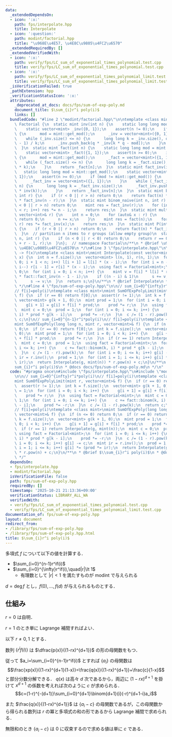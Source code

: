 ```yaml
---
data:
  _extendedDependsOn:
  - icon: ':x:'
    path: fps/interpolate.hpp
    title: Interpolate
  - icon: ':question:'
    path: modint/factorial.hpp
    title: "\u968E\u4E57, \u4E8C\u9805\u4FC2\u6570"
  _extendedRequiredBy: []
  _extendedVerifiedWith:
  - icon: ':x:'
    path: verify/fps/LC_sum_of_exponential_times_polynomial.test.cpp
    title: verify/fps/LC_sum_of_exponential_times_polynomial.test.cpp
  - icon: ':x:'
    path: verify/fps/LC_sum_of_exponential_times_polynomial_limit.test.cpp
    title: verify/fps/LC_sum_of_exponential_times_polynomial_limit.test.cpp
  _isVerificationFailed: true
  _pathExtension: hpp
  _verificationStatusIcon: ':x:'
  attributes:
    _deprecated_at_docs: docs/fps/sum-of-exp-poly.md
    document_title: $\sum_{i}r^i poly(i)$
    links: []
  bundledCode: "#line 2 \"modint/factorial.hpp\"\n\ntemplate <class mint>\nstruct\
    \ Factorial {\n  static mint inv(int n) {\n    static long long mod = mint::get_mod();\n\
    \    static vector<mint> _inv({0, 1});\n    assert(n != 0);\n    if (mod != mint::get_mod())\
    \ {\n      mod = mint::get_mod();\n      _inv = vector<mint>({0, 1});\n    }\n\
    \    while (_inv.size() <= n) {\n      long long k = _inv.size(), q = (mod + k\
    \ - 1) / k;\n      _inv.push_back(q * _inv[k * q - mod]);\n    }\n    return _inv[n];\n\
    \  }\n  static mint fact(int n) {\n    static long long mod = mint::get_mod();\n\
    \    static vector<mint> _fact({1, 1});\n    assert(n >= 0);\n    if (mod != mint::get_mod())\
    \ {\n      mod = mint::get_mod();\n      _fact = vector<mint>({1, 1});\n    }\n\
    \    while (_fact.size() <= n) {\n      long long k = _fact.size();\n      _fact.push_back(_fact.back()\
    \ * k);\n    }\n    return _fact[n];\n  }\n  static mint fact_inv(int n) {\n \
    \   static long long mod = mint::get_mod();\n    static vector<mint> _fact_inv({1,\
    \ 1});\n    assert(n >= 0);\n    if (mod != mint::get_mod()) {\n      mod = mint::get_mod();\n\
    \      _fact_inv = vector<mint>({1, 1});\n    }\n    while (_fact_inv.size() <=\
    \ n) {\n      long long k = _fact_inv.size();\n      _fact_inv.push_back(_fact_inv.back()\
    \ * inv(k));\n    }\n    return _fact_inv[n];\n  }\n  static mint binom(int n,\
    \ int r) {\n    if (r < 0 || r > n) return 0;\n    return fact(n) * fact_inv(r)\
    \ * fact_inv(n - r);\n  }\n  static mint binom_naive(int n, int r) {\n    if (r\
    \ < 0 || r > n) return 0;\n    mint res = fact_inv(r);\n    for (int i = 0; i\
    \ < r; i++) res *= n - i;\n    return res;\n  }\n  static mint multinom(const\
    \ vector<int>& r) {\n    int n = 0;\n    for (auto& x : r) {\n      if (x < 0)\
    \ return 0;\n      n += x;\n    }\n    mint res = fact(n);\n    for (auto& x :\
    \ r) res *= fact_inv(x);\n    return res;\n  }\n  static mint P(int n, int r)\
    \ {\n    if (r < 0 || r > n) return 0;\n    return fact(n) * fact_inv(n - r);\n\
    \  }\n  // partition n items to r groups (allow empty group)\n  static mint H(int\
    \ n, int r) {\n    if (n < 0 || r < 0) return 0;\n    return r == 0 ? 1 : binom(n\
    \ + r - 1, r);\n  }\n};  // namespace Factorial\n/**\n * @brief \u968E\u4E57,\
    \ \u4E8C\u9805\u4FC2\u6570\n */\n#line 3 \"fps/interpolate.hpp\"\n\n// f(0),f(1),...,f(n-1)\
    \ -> f(x)\ntemplate <class mint>\nmint Interpolate(const vector<mint>& f, mint\
    \ x) {\n  int n = f.size();\n  vector<mint> l(n, 1), r(n, 1);\n  for (int i =\
    \ 0; i + 1 < n; i++) l[i + 1] = l[i] * (x - i);\n  for (int i = n - 1; i > 0;\
    \ i--) r[i - 1] = r[i] * (x - i);\n  using fact = Factorial<mint>;\n  mint s =\
    \ 0;\n  for (int i = 0; i < n; i++) {\n    mint v = f[i] * l[i] * r[i] * fact::fact_inv(i)\
    \ * fact::fact_inv(n - 1 - i);\n    if ((n - i) & 1)\n      s += v;\n    else\n\
    \      s -= v;\n  }\n  return s;\n}\n/**\n * @brief Interpolate\n * @docs docs/fps/interpolate.md\n\
    \ */\n#line 4 \"fps/sum-of-exp-poly.hpp\"\n\n// sum_{i=0}^{infty}r^i*poly(i)\n\
    // f[i]=poly(i)\ntemplate <class mint>\nmint SumOfExpPolyLimit(mint r, vector<mint>&\
    \ f) {\n  if (r == 0) return f[0];\n  assert(r != 1);\n  int k = f.size();\n \
    \ vector<mint> g(k + 1, 0);\n  mint prod = 1;\n  for (int i = 0; i < k; i++) {\n\
    \    g[i + 1] = g[i] + f[i] * prod;\n    prod *= r;\n  }\n  using fact = Factorial<mint>;\n\
    \  mint c = 0;\n  prod = 1;\n  for (int i = 0; i <= k; i++) {\n    c += fact::binom(k,\
    \ i) * prod * g[k - i];\n    prod *= -r;\n  }\n  c /= (1 - r).pow(k);\n  return\
    \ c;\n}\n// sum_{i=0}^{n-1}r^i*poly(i)\n// f[i]=poly(i)\ntemplate <class mint>\n\
    mint SumOfExpPoly(long long n, mint r, vector<mint>& f) {\n  if (n <= 0) return\
    \ 0;\n  if (r == 0) return f[0];\n  int k = f.size();\n  vector<mint> g(k + 1,\
    \ 0);\n  mint prod = 1;\n  for (int i = 0; i < k; i++) {\n    g[i + 1] = g[i]\
    \ + f[i] * prod;\n    prod *= r;\n  }\n  if (r == 1) return Interpolate(g, mint(n));\n\
    \  mint c = 0;\n  prod = 1;\n  using fact = Factorial<mint>;\n  for (int i = 0;\
    \ i <= k; i++) {\n    c += fact::binom(k, i) * prod * g[k - i];\n    prod *= -r;\n\
    \  }\n  c /= (1 - r).pow(k);\n  for (int i = 0; i <= k; i++) g[i] -= c;\n  mint\
    \ ir = r.inv();\n  prod = 1;\n  for (int i = 1; i <= k; i++) g[i] *= (prod *=\
    \ ir);\n  return Interpolate(g, mint(n)) * r.pow(n) + c;\n}\n/**\n * @brief $\\\
    sum_{i}r^i poly(i)$\n * @docs docs/fps/sum-of-exp-poly.md\n */\n"
  code: "#pragma once\n#include \"fps/interpolate.hpp\"\n#include \"modint/factorial.hpp\"\
    \n\n// sum_{i=0}^{infty}r^i*poly(i)\n// f[i]=poly(i)\ntemplate <class mint>\n\
    mint SumOfExpPolyLimit(mint r, vector<mint>& f) {\n  if (r == 0) return f[0];\n\
    \  assert(r != 1);\n  int k = f.size();\n  vector<mint> g(k + 1, 0);\n  mint prod\
    \ = 1;\n  for (int i = 0; i < k; i++) {\n    g[i + 1] = g[i] + f[i] * prod;\n\
    \    prod *= r;\n  }\n  using fact = Factorial<mint>;\n  mint c = 0;\n  prod =\
    \ 1;\n  for (int i = 0; i <= k; i++) {\n    c += fact::binom(k, i) * prod * g[k\
    \ - i];\n    prod *= -r;\n  }\n  c /= (1 - r).pow(k);\n  return c;\n}\n// sum_{i=0}^{n-1}r^i*poly(i)\n\
    // f[i]=poly(i)\ntemplate <class mint>\nmint SumOfExpPoly(long long n, mint r,\
    \ vector<mint>& f) {\n  if (n <= 0) return 0;\n  if (r == 0) return f[0];\n  int\
    \ k = f.size();\n  vector<mint> g(k + 1, 0);\n  mint prod = 1;\n  for (int i =\
    \ 0; i < k; i++) {\n    g[i + 1] = g[i] + f[i] * prod;\n    prod *= r;\n  }\n\
    \  if (r == 1) return Interpolate(g, mint(n));\n  mint c = 0;\n  prod = 1;\n \
    \ using fact = Factorial<mint>;\n  for (int i = 0; i <= k; i++) {\n    c += fact::binom(k,\
    \ i) * prod * g[k - i];\n    prod *= -r;\n  }\n  c /= (1 - r).pow(k);\n  for (int\
    \ i = 0; i <= k; i++) g[i] -= c;\n  mint ir = r.inv();\n  prod = 1;\n  for (int\
    \ i = 1; i <= k; i++) g[i] *= (prod *= ir);\n  return Interpolate(g, mint(n))\
    \ * r.pow(n) + c;\n}\n/**\n * @brief $\\sum_{i}r^i poly(i)$\n * @docs docs/fps/sum-of-exp-poly.md\n\
    \ */"
  dependsOn:
  - fps/interpolate.hpp
  - modint/factorial.hpp
  isVerificationFile: false
  path: fps/sum-of-exp-poly.hpp
  requiredBy: []
  timestamp: '2025-10-21 21:13:36+09:00'
  verificationStatus: LIBRARY_ALL_WA
  verifiedWith:
  - verify/fps/LC_sum_of_exponential_times_polynomial.test.cpp
  - verify/fps/LC_sum_of_exponential_times_polynomial_limit.test.cpp
documentation_of: fps/sum-of-exp-poly.hpp
layout: document
redirect_from:
- /library/fps/sum-of-exp-poly.hpp
- /library/fps/sum-of-exp-poly.hpp.html
title: $\sum_{i}r^i poly(i)$
---
```

多項式 $f$ について以下の値を計算する．

- $\sum_{i=0}^{n-1}r^if(i)$
- $\sum_{i=0}^{\infty}r^if(i),\quad|r|\lt 1$
  - 有理数として $|r|\lt 1$ を満たすものが modint で与えられる

$d=\deg f$ とし，$f(0),\dots,f(d)$ が与えられるものとする．

## 仕組み

$r=0$ は自明．

$r=1$ のとき単に Lagrange 補間すればよい．

以下 $r\neq 0,1$ とする．

数列 $\{r^if(i)\}$ は $\dfrac{p(x)}{(1-rx)^{d+1}}$ の形の母関数をもつ．

従って $a_i=\sum_{i=0}^{n-1}r^if(i)$ とすれば $\{a_i\}$ の母関数は
$$\frac{xp(x)}{(1-rx)^{d+1}(1-x)}=\frac{q(x)}{(1-rx)^{d+1}}+\frac{c}{1-x}$$
と部分分数分解できる．
$q(x)$ は高々 $d$ 次であるから，両辺に $(1-rx)^{d+1}$ を掛けて $x^{d+1}$ の係数を考えれば次のように $c$ が求められる．
$$c=(1-r)^{-(d+1)}\sum_{i=0}^{d+1}\binom{d+1}{i}(-r)^{d+1-i}a_i$$

また $\frac{q(x)}{(1-rx)^{d+1}}$ は $\{a_i-c\}$ の母関数であるが，この母関数から得られる数列は $r$ の冪と多項式の和の形であるから Lagrange 補間で求められる．

無限和のとき $\{a_i-c\}$ は $0$ に収束するので求める値は単に $c$ である．
